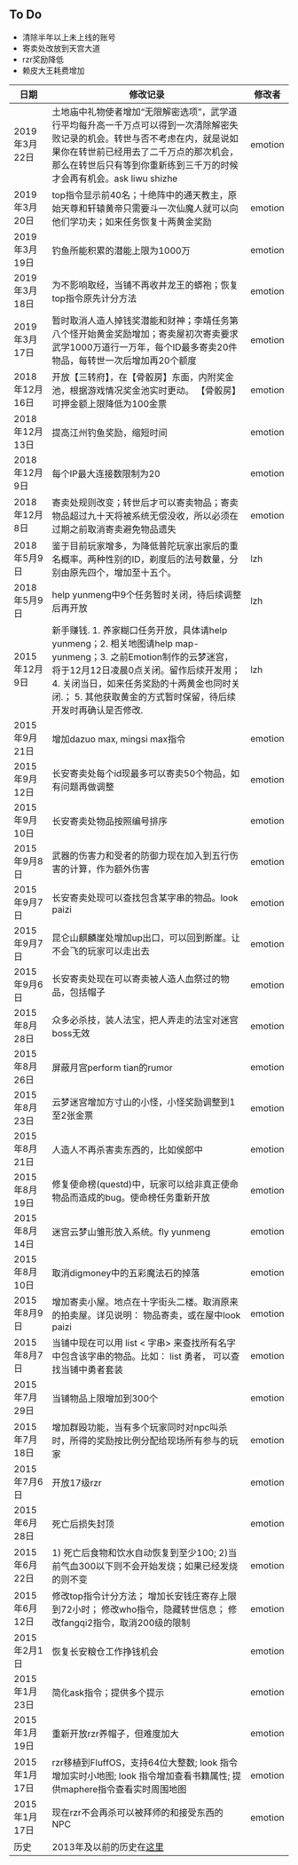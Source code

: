
## To Do
* 清除半年以上未上线的账号
* 寄卖处改放到天宫大道
* rzr奖励降低
* 赖皮大王耗费增加

| 日期 | 修改记录 | 修改者 |
| --- | --- | --- |
| 2019年3月22日 | 土地庙中礼物使者增加“无限解密选项”，武学道行平均每升高一千万点可以得到一次清除解密失败记录的机会。转世与否不考虑在内，就是说如果你在转世前已经用去了二千万点的那次机会，那么在转世后只有等到你重新练到三千万的时候才会再有机会。ask liwu shizhe | emotion |
| 2019年3月20日 | top指令显示前40名；十绝阵中的通天教主，原始天尊和轩辕黄帝只需要斗一次仙魔人就可以向他们学功夫；如来任务恢复十两黄金奖励 | emotion |
| 2019年3月19日 | 钓鱼所能积累的潜能上限为1000万 | emotion |
| 2019年3月18日 | 为不影响取经，当铺不再收井龙王的蟒袍；恢复top指令原先计分方法 | emotion |
| 2019年3月17日 | 暂时取消人造人掉钱奖潜能和财神；李靖任务第八个怪开始黄金奖励增加；寄卖屋初次寄卖要求武学1000万道行一万年，每个ID最多寄卖20件物品，每转世一次后增加再20个额度 | emotion |
| 2018年12月16日 | 开放【三转府】，在【骨骰房】东面，内附奖金池，根据游戏情况奖金池实时更动。 【骨骰房】可押金额上限降低为100金票 | emotion |
| 2018年12月13日 | 提高江州钓鱼奖励，缩短时间 | emotion |
| 2018年12月9日 | 每个IP最大连接数限制为20 | emotion |
| 2018年12月8日 | 寄卖处规则改变；转世后才可以寄卖物品；寄卖物品超过九十天将被系统无偿没收，所以必须在过期之前取消寄卖避免物品遗失 | emotion |
| 2018年5月9日 | 鉴于目前玩家增多，为降低普陀玩家出家后的重名概率。两种性别的ID，剃度后的法号数量，分别由原先四个，增加至十五个。 | lzh |
| 2018年5月9日 | help yunmeng中9个任务暂时关闭，待后续调整后再开放 | lzh |
| 2015年12月9日 | 新手赚钱. 1. 养家糊口任务开放，具体请help yunmeng；2. 相关地图请help map-yunmeng；3. 之前Emotion制作的云梦迷宫，将于12月12日凌晨0点关闭。留作后续开发用；4. 关闭当日，如来任务奖励的十两黄金也同时关闭.； 5. 其他获取黄金的方式暂时保留，待后续开发时再确认是否修改. | lzh |
| 2015年9月21日 | 增加dazuo max, mingsi max指令 | emotion |
| 2015年9月12日 | 长安寄卖处每个id现最多可以寄卖50个物品，如有问题再做调整 | emotion |
| 2015年9月10日 | 长安寄卖处物品按照编号排序 | emotion |
| 2015年9月8日 | 武器的伤害力和受者的防御力现在加入到五行伤害的计算，作为额外伤害 | emotion |
| 2015年9月7日 | 长安寄卖处现可以查找包含某字串的物品。look paizi | emotion |
| 2015年9月7日 | 昆仑山麒麟崖处增加up出口，可以回到断崖。让不会飞的玩家可以走出去 | emotion |
| 2015年9月6日 | 长安寄卖处现在可以寄卖被人造人血祭过的物品，包括帽子 | emotion |
| 2015年8月28日 | 众多必杀技，装人法宝，把人弄走的法宝对迷宫boss无效 | emotion |
| 2015年8月26日 | 屏蔽月宫perform tian的rumor | emotion |
| 2015年8月23日 | 云梦迷宫增加方寸山的小怪，小怪奖励调整到1至2张金票 | emotion |
| 2015年8月21日 | 人造人不再杀害卖东西的，比如侯郎中 | emotion |
| 2015年8月19日 | 修复使命榜(questd)中，玩家可以给非真正使命物品而造成的bug。使命榜任务重新开放 | emotion |
| 2015年8月14日 | 迷宫云梦山雏形放入系统。fly yunmeng | emotion |
| 2015年8月10日 | 取消digmoney中的五彩魔法石的掉落 | emotion |
| 2015年8月9日 | 增加寄卖小屋。地点在十字街头二楼。取消原来的拍卖屋。详见说明： 物品寄卖，或在屋中look paizi | emotion |
| 2015年8月7日 | 当铺中现在可以用 list < 字串> 来查找所有名字中包含该字串的物品。比如： list 勇者， 可以查找当铺中勇者套装 | emotion |
| 2015年7月29日 | 当铺物品上限增加到300个 | emotion |
| 2015年7月18日 | 增加群殴功能，当有多个玩家同时对npc叫杀时，所得的奖励按比例分配给现场所有参与的玩家 | emotion |
| 2015年7月6日 | 开放17级rzr | emotion |
| 2015年6月28日 | 死亡后损失封顶 | emotion |
| 2015年6月22日 | 1) 死亡后食物和饮水自动恢复到至少100; 2)当前气血300以下则不会开始发烧；如果已经发烧的则不变 | emotion |
| 2015年6月12日 | 修改top指令计分方法； 增加长安钱庄寄存上限到72小时； 修改who指令，隐藏转世信息； 修改fangqi2指令，取消200级的限制 | emotion |
| 2015年2月1日 | 恢复长安粮仓工作挣钱机会 | emotion |
| 2015年1月23日 | 简化ask指令；提供多个提示 | emotion |
| 2015年1月19日 | 重新开放rzr养帽子，但难度加大 | emotion |
| 2015年1月17日 | rzr移植到FluffOS，支持64位大整数; look 指令增加实时小地图; look 指令增加查看书籍属性; 提供maphere指令查看实时周围地图 | emotion |
| 2015年1月17日 | 现在rzr不会再杀可以被拜师的和接受东西的NPC | emotion |
| 历史 | 2013年及以前的历史在[这里](changehistory-before-20130220.txt) | |
